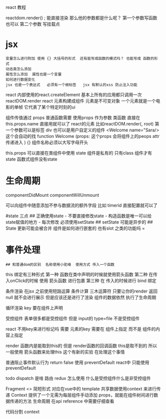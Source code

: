 react 教程


reactdom.render() ; 能直接渲染  那么他的参数都是什么呢？   第一个参数写函数也可以 第二个参数 写挂载点

# jsx
    变量怎么进行附加 使用 {} 大括号的形式  还有能写成函数的模式吗？ 也能写成 函数的形式
    动态类怎么添加
    属性怎么添加  属性也是一个变量
    如何进行数据变化
    jsx 也是一个表达式   必须有一个根标签   jsx 有默认的xss 防止注入功能
react 内部使用的react.createElement
基本上所有的应用都只调用一次reactDOM.render
react 元素构建成组件  元素是不可变对象 一个元素就是一个电影的单帧  它代表了某个特定时刻的ui

组件传值通过 props  普通函数需要 使用props 作为参数
类函数 直接在this.props.name 直接用就可以了
react的元素 比如reactDOM.render(<Welcome>, root) 第一个参数可以是标签 div     也可以是用户自定义的组件  <Welcome name="Sara/> 这个会自动的找 function Welcome (props: 这个props 会将组件上的peops attr 传递进入 ) {}
组件名称必须以大写字母开头

this.props 可以直接在类组件中使用
state 组件是私有的  只有class 组件才有state  函数式组件没有state


# 生命周期
componentDidMount
componentWillUnmount

可以向组件中随意添加不参与数据流的额外字段  比如 timerid  直接配置就可以了

#state 三点
    ## 正确使用state
        - 不要直接修改state
        - 构造函数是唯一可以给state赋值的地方
        - 每次修改 必须使用setState
    ## setState 可能是异步的
    ## State 更新可能会被合并
组件是如何进行嵌套的 也有slot 之类的功能吗   =

# 事件处理
    ## 和普通dom的区别  名称使用小驼峰  使用方式 传入一个函数
this 绑定有三种形式 第一种  函数在类中声明的时候就使用箭头函数
第二种  在传入onClick的时候 使用 箭头函数 进行包裹
第三种  在 传入的时候进行 bind 绑定

条件渲染
在jsx 之前使用短路运算  条件计算  三木运算符 只要让你的render 返回null 就不会进行展示  但是应该还是进行了渲染  组件的数据依然 执行了生命周期

循环渲染
key 要在组件上声明

受控组件  表单很多都是受控组件  但是 input的 type=file 不是受控组件




react 不用key来进行标记吗  需要 元素的key 需要在 组件上指定  而不是 组件的内容上指定
<ListItem key={number.toString()}  value={number}/>

render 函数内是能取到this的 但是 render函数的回调函数 this是取不到的  所以 一般使用 箭头函数来处理this 这个有新的实验 在处理这个事情

普通阻止事件默认行为  return false   使用  preventDefault
react中 只能使用preventDefault



todo  dispatch 是啥
路由
redux 怎么使用
什么是受控组件什么是非受控组件

Fragment  <> 简短形式  对应在vue中的  template
共享数据使用context 来进行传递
Context 提供了一个无需为每层组件手动添加 props，就能在组件树间进行数据传递的方法
生命周期 在api reference 中需要仔细查看


代码分割   context
